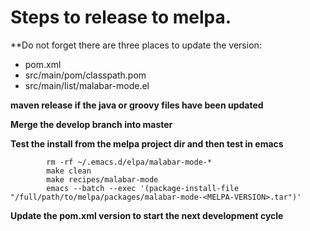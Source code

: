 # Steps to release to melpa.  

**Do not forget there are three places to update the version:
* pom.xml
* src/main/pom/classpath.pom
* src/main/list/malabar-mode.el

**maven release if the java or groovy files have been updated**

**Merge the develop branch into master**

**Test the install from the melpa project dir and then test in emacs**

```
        rm -rf ~/.emacs.d/elpa/malabar-mode-*
        make clean
        make recipes/malabar-mode
        emacs --batch --exec '(package-install-file "/full/path/to/melpa/packages/malabar-mode-<MELPA-VERSION>.tar")'
```


**Update the pom.xml version to start the next development cycle**


